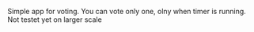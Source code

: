 Simple app for voting. You can vote only one, olny when timer is running. Not testet yet on larger scale
